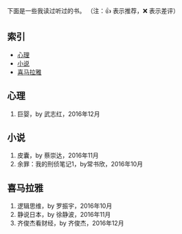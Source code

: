 下面是一些我读过听过的书。
（注：:+1: 表示推荐，:x: 表示差评）

## 索引
- [心理](#心理)
- [小说](#小说)
- [喜马拉雅](#喜马拉雅听书)


## 心理

1. 巨婴，by 武志红，2016年12月

## 小说

1. 皮囊，by 蔡崇达，2016年11月
1. 余罪：我的刑侦笔记1，by常书欣，2016年10月

## 喜马拉雅

1. 逻辑思维，by 罗振宇，2016年10月
1. 静说日本，by 徐静波，2016年11月
1. 齐俊杰看财经，by 齐俊杰，2016年12月
